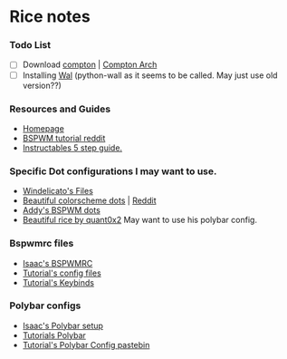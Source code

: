 # Rice notes
### Todo List
- [ ] Download [compton](https://github.com/chjj/compton)  | [Compton Arch](https://wiki.archlinux.org/index.php/compton)
- [ ] Installing [Wal](https://github.com/dylanaraps/wal) (python-wall as it seems to be called. May just use old version??)
### Resources and Guides
- [Homepage](https://github.com/baskerville/bspwm)
- [BSPWM tutorial reddit](https://www.reddit.com/r/unixporn/comments/74z2z6/easily_getting_started_with_bspwm_and_polybar/)
- [Instructables 5 step guide.](https://www.instructables.com/id/Bspwm-Installation-and-Configuration/)
### Specific Dot configurations I may want to use.
- [Windelicato's Files](https://github.com/windelicato/dotfiles)
-  [Beautiful colorscheme dots](https://github.com/kjaklinovic/dotfiles) | [Reddit](https://www.reddit.com/r/unixporn/comments/7pqupf/bspwm_after_years_of_stealing_my_first_post/)
- [Addy's BSPWM dots](https://github.com/addy-dclxvi/void-bspwm-dotfiles)
- [Beautiful rice by quant0x2](https://github.com/quant0x2/rice-) May want to use his polybar config.
### Bspwmrc files
- [Isaac's BSPWMRC](https://github.com/isaacwhanson/dotfiles/blob/develop/bspwm/.config/bspwm/bspwmrc)
- [Tutorial's config files](https://pastebin.com/Qg2UF1dt)
- [Tutorial's Keybinds](https://pastebin.com/QCfX829C)
### Polybar configs
- [Isaac's Polybar setup](https://github.com/isaacwhanson/dotfiles/blob/develop/bspwm/.config/polybar/config)
- [Tutorials Polybar](https://www.reddit.com/r/unixporn/comments/74z2z6/easily_getting_started_with_bspwm_and_polybar/)
- [Tutorial's Polybar Config pastebin](https://pastebin.com/2AgTkhVx)

